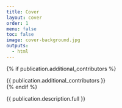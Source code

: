 ```yaml
---
title: Cover
layout: cover
order: 1
menu: false
toc: false
image: cover-background.jpg
outputs:
  - html
---
```


{% if publication.additional_contributors %}
<div class="cover-authors">
  {{ publication.additional_contributors }}
</div>
{% endif %}

{{ publication.description.full }}
